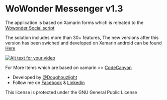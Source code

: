 # WoWonder Messenger v1.3
The application is based on Xamarin forms which is releated to the <a href="http://goo.gl/IU5nmi">Wowonder Social script</a>

The solution includes more than 30+ features, The new versions after this version has been swiched and developed on Xamarin android can be found  <a href="https://codecanyon.net/item/wowonder-android-messenger-mobile-application-for-wowonder/19034167">Here</a>



[![Alt text for your video](https://s22.postimg.cc/qycxlf2ox/image.jpg)](https://www.youtube.com/watch?v=xidW7z8e3-E&list=PLeQXlFt1JeSZN0yWOY6AAE5HTT1SCBVyy)


For More Items which are based on xamarin >> <a href="https://codecanyon.net/user/doughouzlight/portfolio">CodeCanyon</a>

<ul>
  <li>Developed by <a href="https://github.com/Doughouzlight">@Doughouzlight</a> </li>
 <li> Follow me on  <a href="https://www.facebook.com/Elindoughous">Facebook</a> & <a href="https://www.linkedin.com/in/elin-doughouz-1b7458131/">Linkedin</a></li>
</ul>

This license is protected under the GNU General Public License
